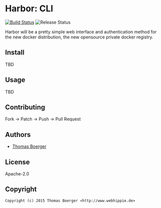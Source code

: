# Harbor: CLI

[![Build Status](http://github.dronehippie.de/api/badges/harborapp/harbor-cli/status.svg)](http://github.dronehippie.de/harborapp/harbor-cli)
![Release Status](https://img.shields.io/badge/status-beta-yellow.svg?style=flat)

Harbor will be a pretty simple web interface and authentication method for the
new docker distribution, the new opensource private docker registry.


## Install

TBD


## Usage

TBD


## Contributing

Fork -> Patch -> Push -> Pull Request


## Authors

* [Thomas Boerger](https://github.com/tboerger)


## License

Apache-2.0


## Copyright

```
Copyright (c) 2015 Thomas Boerger <http://www.webhippie.de>
```
